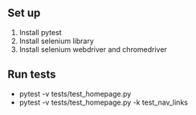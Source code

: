 ## Set up

1. Install pytest
2. Install selenium library
3. Install selenium webdriver and chromedriver

## Run tests

 * pytest -v tests/test_homepage.py
 * pytest -v tests/test_homepage.py -k test_nav_links
